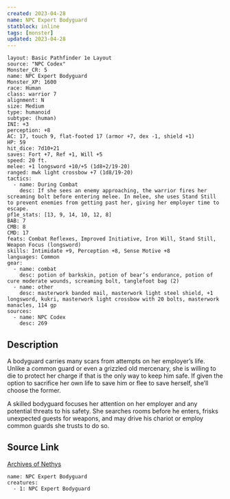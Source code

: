 ```yaml
---
created: 2023-04-28
name: NPC Expert Bodyguard
statblock: inline
tags: [monster]
updated: 2023-04-28
---
```

```statblock
layout: Basic Pathfinder 1e Layout
source: "NPC Codex"
Monster_CR: 5
name: NPC Expert Bodyguard
Monster_XP: 1600
race: Human
class: warrior 7
alignment: N
size: Medium
type: humanoid
subtype: (human)
INI: +3
perception: +8
AC: 17, touch 9, flat-footed 17 (armor +7, dex -1, shield +1)
HP: 59
hit_dice: 7d10+21
saves: Fort +7, Ref +1, Will +5
speed: 20 ft.
melee: +1 longsword +10/+5 (1d8+2/19-20)
ranged: mwk light crossbow +7 (1d8/19-20)
tactics:
  - name: During Combat
    desc: If she sees an enemy approaching, the warrior fires her screaming bolt before entering melee. In melee, she uses Stand Still to prevent enemies from getting past her, giving her employer time to escape.
pf1e_stats: [13, 9, 14, 10, 12, 8]
BAB: 7
CMB: 8
CMD: 17
feats: Combat Reflexes, Improved Initiative, Iron Will, Stand Still, Weapon Focus (longsword)
skills: Intimidate +9, Perception +8, Sense Motive +8
languages: Common
gear:
  - name: combat
    desc: potion of barkskin, potion of bear’s endurance, potion of cure moderate wounds, screaming bolt, tanglefoot bag (2)
  - name: other
    desc: masterwork banded mail, masterwork light steel shield, +1 longsword, kukri, masterwork light crossbow with 20 bolts, masterwork manacles, 114 gp
sources:
  - name: NPC Codex
    desc: 269
```
## Description
A bodyguard carries many scars from attempts on her employer’s life. Unlike a common guard or even a grizzled old mercenary, she is willing to die to protect her charge if that is the only way to keep him safe. If given the option to sacrifice her own life to save him or flee to save herself, she’ll choose the former.

A skilled bodyguard focuses her attention on her employer and any potential threats to his safety. She searches rooms before he enters, frisks unexpected guests for weapons, and may drive his chariot or employ common guards she trusts to do so.
## Source Link
[Archives of Nethys](https://aonprd.com/NPCDisplay.aspx?ItemName=Expert%20Bodyguard)
```encounter-table
name: NPC Expert Bodyguard
creatures:
  - 1: NPC Expert Bodyguard
```
